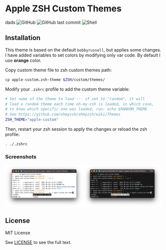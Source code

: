 # Apple ZSH Custom Themes
dads
![GitHub](https://img.shields.io/github/license/aramirol/apple-zsh-custom-themes?logo=github)
![GitHub last commit](https://img.shields.io/github/last-commit/aramirol/apple-zsh-custom-themes?logo=github)
![Shell](https://img.shields.io/badge/shell-zsh-orange?logo=github)

## Installation

This theme is based on the default `bobbyrussell`, but applies some changes. I have added variables to set colors by modifying only var code. By default I use **orange** color.

Copy custom theme file to zsh custom themes path:
```sh
cp apple-custom.zsh-theme $ZSH/custom/themes/
```

Modify your `.zshrc` profile to add the custom theme variable:
```sh
# Set name of the theme to load --- if set to "random", it will
# load a random theme each time oh-my-zsh is loaded, in which case,
# to know which specific one was loaded, run: echo $RANDOM_THEME
# See https://github.com/ohmyzsh/ohmyzsh/wiki/Themes
ZSH_THEME="apple-custom"
```

Then, restart your zsh session to apply the changes or reload the zsh profile:
```sh
. ./.zshrc
```

### Screenshots

<img src="images/apple-zsh-custom-theme-light.png" width="50%" /><img src="images/apple-zsh-custom-theme-dark.png" width="50%" />

## License
MIT License

See [LICENSE](https://github.com/aramirol/apple-zsh-custom-themes/blob/main/LICENSE) to see the full text.

